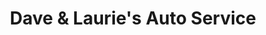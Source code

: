 ---
title: "Dave & Laurie's Auto Service"
url: /merrimack/dave-and-lauries-auto-service/
shop: car repair
---